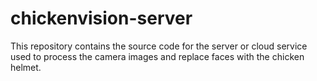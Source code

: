 # chickenvision-server
This repository contains the source code for the server or cloud service used to process the camera images and replace faces with the chicken helmet. 
